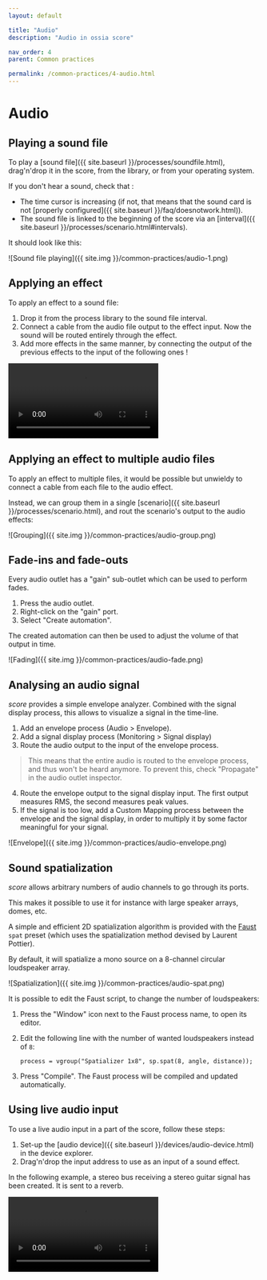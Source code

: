 ```yaml
---
layout: default

title: "Audio"
description: "Audio in ossia score"

nav_order: 4
parent: Common practices

permalink: /common-practices/4-audio.html
---
```


# Audio

## Playing a sound file

To play a [sound file]({{ site.baseurl }}/processes/soundfile.html), drag'n'drop it in the score, from the library, or from your operating system.

If you don't hear a sound, check that :

* The time cursor is increasing (if not, that means that the sound card is not [properly configured]({{ site.baseurl }}/faq/doesnotwork.html)).
* The sound file is linked to the beginning of the score via an [interval]({{ site.baseurl }}/processes/scenario.html#intervals).

It should look like this:

![Sound file playing]({{ site.img }}/common-practices/audio-1.png)

## Applying an effect

To apply an effect to a sound file:

1. Drop it from the process library to the sound file interval.
2. Connect a cable from the audio file output to the effect input.
   Now the sound will be routed entirely through the effect.
3. Add more effects in the same manner, by connecting the output of the previous effects to the input of the following ones !

<video controls>
    <source src="{{ site.img }}/common-practices/audio-2.mp4" type="video/mp4">
</video>

## Applying an effect to multiple audio files

To apply an effect to multiple files, it would be possible but unwieldy to connect a cable from each file to
the audio effect.

Instead, we can group them in a single [scenario]({{ site.baseurl }}/processes/scenario.html), and rout the scenario's output
to the audio effects:

![Grouping]({{ site.img }}/common-practices/audio-group.png)

## Fade-ins and fade-outs

Every audio outlet has a "gain" sub-outlet which can be used to perform fades.

1. Press the audio outlet.
2. Right-click on the "gain" port.
3. Select "Create automation".

The created automation can then be used to adjust the volume of that output in time.

![Fading]({{ site.img }}/common-practices/audio-fade.png)

## Analysing an audio signal

*score* provides a simple envelope analyzer. Combined with the signal display process, this allows
to visualize a signal in the time-line.

1. Add an envelope process (Audio > Envelope).
2. Add a signal display process (Monitoring > Signal display)
3. Route the audio output to the input of the envelope process.
> This means that the entire audio is routed to the envelope process, and thus won't be heard anymore. To prevent this,
> check "Propagate" in the audio outlet inspector.
4. Route the envelope output to the signal display input. The first output measures RMS, the second measures peak values.
5. If the signal is too low, add a Custom Mapping process between the envelope and the signal display,
   in order to multiply it by some factor meaningful for your signal.

![Envelope]({{ site.img }}/common-practices/audio-envelope.png)

## Sound spatialization

*score* allows arbitrary numbers of audio channels to go through its ports.

This makes it possible to use it for instance with large speaker arrays, domes, etc.

A simple and efficient 2D spatialization algorithm is provided with the [Faust](TODO) `spat` preset (which uses the spatialization method devised by Laurent Pottier).

By default, it will spatialize a mono source on a 8-channel circular loudspeaker array.

![Spatialization]({{ site.img }}/common-practices/audio-spat.png)

It is possible to edit the Faust script, to change the number of loudspeakers:

1. Press the "Window" icon next to the Faust process name, to open its editor.
2. Edit the following line with the number of wanted loudspeakers instead of `8`:

    ```faust
    process = vgroup("Spatializer 1x8", sp.spat(8, angle, distance));
    ```

3. Press "Compile". The Faust process will be compiled and updated automatically.

## Using live audio input

To use a live audio input in a part of the score, follow these steps:

1. Set-up the [audio device]({{ site.baseurl }}/devices/audio-device.html) in the device explorer.
2. Drag'n'drop the input address to use as an input of a sound effect.

In the following example, a stereo bus receiving a stereo guitar signal has been created.
It is sent to a reverb.

<video controls>
    <source src="{{ site.img }}/common-practices/audio-input.mp4" type="video/mp4">
</video>
